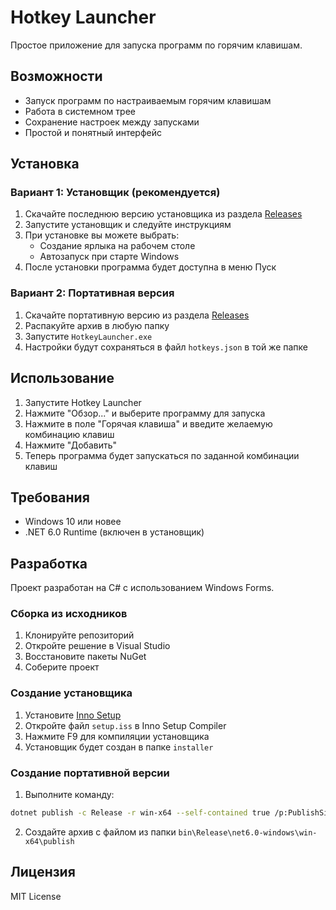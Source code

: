 # Hotkey Launcher

Простое приложение для запуска программ по горячим клавишам.

## Возможности

- Запуск программ по настраиваемым горячим клавишам
- Работа в системном трее
- Сохранение настроек между запусками
- Простой и понятный интерфейс

## Установка

### Вариант 1: Установщик (рекомендуется)
1. Скачайте последнюю версию установщика из раздела [Releases](https://github.com/yourusername/HotkeyLauncher/releases)
2. Запустите установщик и следуйте инструкциям
3. При установке вы можете выбрать:
   - Создание ярлыка на рабочем столе
   - Автозапуск при старте Windows
4. После установки программа будет доступна в меню Пуск

### Вариант 2: Портативная версия
1. Скачайте портативную версию из раздела [Releases](https://github.com/yourusername/HotkeyLauncher/releases)
2. Распакуйте архив в любую папку
3. Запустите `HotkeyLauncher.exe`
4. Настройки будут сохраняться в файл `hotkeys.json` в той же папке

## Использование

1. Запустите Hotkey Launcher
2. Нажмите "Обзор..." и выберите программу для запуска
3. Нажмите в поле "Горячая клавиша" и введите желаемую комбинацию клавиш
4. Нажмите "Добавить"
5. Теперь программа будет запускаться по заданной комбинации клавиш

## Требования

- Windows 10 или новее
- .NET 6.0 Runtime (включен в установщик)

## Разработка

Проект разработан на C# с использованием Windows Forms.

### Сборка из исходников

1. Клонируйте репозиторий
2. Откройте решение в Visual Studio
3. Восстановите пакеты NuGet
4. Соберите проект

### Создание установщика

1. Установите [Inno Setup](https://jrsoftware.org/isdl.php)
2. Откройте файл `setup.iss` в Inno Setup Compiler
3. Нажмите F9 для компиляции установщика
4. Установщик будет создан в папке `installer`

### Создание портативной версии

1. Выполните команду:
```bash
dotnet publish -c Release -r win-x64 --self-contained true /p:PublishSingleFile=true
```
2. Создайте архив с файлом из папки `bin\Release\net6.0-windows\win-x64\publish`

## Лицензия

MIT License 